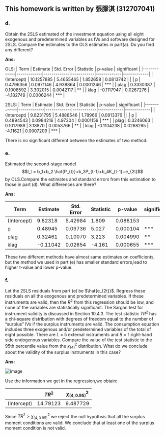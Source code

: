 ## This homework is written by 張滕淇 (312707041)

### d.
Obtain the 2SLS estimated of the investment equation using all eight exogenous and predetermined variables as IVs and software designed for 2SLS. Compare the estimates to the OLS estimates in part(a). Do you find any different?

**Ans:**

OLS:
| Term        | Estimate    | Std. Error  | Statistic  | p-value     | significant |
|-------------|-------------|-------------|------------|-------------|-------------|
| (Intercept) | 10.1257885  | 5.4655465   | 1.852658   | 0.0813742   |             |
| p           | 0.4796356   | 0.0971146   | 4.938864   | 0.0001246   |    ***      |
| plag        | 0.3330387   | 0.1008592   | 3.302015   | 0.0042117   |    **       |
| klag        | -0.1117947  | 0.0267276   | -4.182749  | 0.0006244   |    ***      |



2SLS:
| Term        | Estimate    | Std. Error  | Statistic  | p-value     | significant | 
|-------------|-------------|-------------|------------|-------------|-------------|
| (Intercept) | 9.8231795   | 5.4888546   | 1.78966    | 0.0913376   |             |
| p           | 0.4894543   | 0.0984216   | 4.97304    | 0.0001159   |     ***     |
| plag        | 0.3246063   | 0.1017989   | 3.18870    | 0.0053766   |     **      |
| klag        | -0.1104238  | 0.0268265   | -4.11621   | 0.0007209   |     ***     |

There is no significant different between the estimates of two method.

### e.
Estimated the second-stage model 
$$I_t = b_1+b_2 \hat{P_{t}}+b_3P_{t-1}+b_4K_{t-1}+e_{2t}$$
by OLS.Compare the estimates and standard errors from this estimation to those in part (d). What differences are there?  

**Ans:**

| Term        | Estimate    | Std. Error  | Statistic  | p-value     | significant | 
|-------------|-------------|-------------|------------|-------------|-------------|
| (Intercept) | 9.82318     | 5.42984     | 1.809      | 0.088153    |             |
| p           | 0.48945     | 0.09736     | 5.027      | 0.000104    |     ***     |
| plag        | 0.32461     | 0.10070     | 3.223      | 0.004990    |     **      |
| klag        | -0.11042    | 0.02654     | -4.161     | 0.000655    |     ***     |

These two different methods have almost same estimates on coefficients, but the method we used in part (e) has smaller standard errors,lead to higher t-value and lower p-value.

### f.
Let the 2SLS residuals from part (e) be $\hat{e_{2t}}$. Regress these residuals on all the exogenous and predetermined variables. If these instruments are valid, then the $R^2$ from this regression should be low, and none of the variables are statistically significant. The Sargan test for instrument validity is discussed in Section 10.4.3. The test statistic $TR^2$ has a chi-square distribution with degrees of freedom equal to the number of “surplus” IVs if the surplus instruments are valid. The consumption equation includes three exogenous and/or predetermined variables of the total of eight possible. There are $L$ = 5 external instruments and $B$ = 1 right-hand side endogenous variables. Compare the value of the test statistic to the 95th percentile value from the $\chi^2_{(4)}$ distribution. What do we conclude about the validity of the surplus instruments in this case?

**Ans:**

![image](https://github.com/HWTeng-Course/202402-Financial-Econometrics/assets/71300551/983d056e-b63f-408f-90b6-d015dbf650b2)

Use the information we get in the regression,we obtain:

|             |   $TR^2$    | $\chi^2_{(4,0.95)}$  |
|-------------|-------------|----------------------|
| (Intercept) |  14.79123   |      9.487729        |

Since $TR^2 > \chi^2_{(4,0.95)}$ we reject the null hypothsis that all the surplus moment conditions are valid.
We conclude that at least one of the surplus moment condition is not valid.



